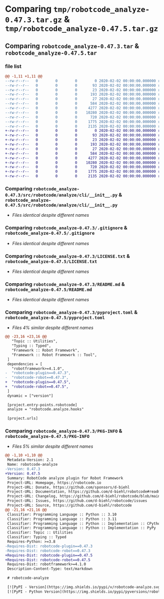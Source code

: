 # Comparing `tmp/robotcode_analyze-0.47.3.tar.gz` & `tmp/robotcode_analyze-0.47.5.tar.gz`

## Comparing `robotcode_analyze-0.47.3.tar` & `robotcode_analyze-0.47.5.tar`

### file list

```diff
@@ -1,11 +1,11 @@
--rw-r--r--   0        0        0        0 2020-02-02 00:00:00.000000 robotcode_analyze-0.47.3/src/robotcode/analyze/__init__.py
--rw-r--r--   0        0        0       93 2020-02-02 00:00:00.000000 robotcode_analyze-0.47.3/src/robotcode/analyze/__main__.py
--rw-r--r--   0        0        0       23 2020-02-02 00:00:00.000000 robotcode_analyze-0.47.3/src/robotcode/analyze/__version__.py
--rw-r--r--   0        0        0      193 2020-02-02 00:00:00.000000 robotcode_analyze-0.47.3/src/robotcode/analyze/hooks.py
--rw-r--r--   0        0        0       27 2020-02-02 00:00:00.000000 robotcode_analyze-0.47.3/src/robotcode/analyze/py.typed
--rw-r--r--   0        0        0      584 2020-02-02 00:00:00.000000 robotcode_analyze-0.47.3/src/robotcode/analyze/cli/__init__.py
--rw-r--r--   0        0        0     4277 2020-02-02 00:00:00.000000 robotcode_analyze-0.47.3/.gitignore
--rw-r--r--   0        0        0    10280 2020-02-02 00:00:00.000000 robotcode_analyze-0.47.3/LICENSE.txt
--rw-r--r--   0        0        0      720 2020-02-02 00:00:00.000000 robotcode_analyze-0.47.3/README.md
--rw-r--r--   0        0        0     1775 2020-02-02 00:00:00.000000 robotcode_analyze-0.47.3/pyproject.toml
--rw-r--r--   0        0        0     2135 2020-02-02 00:00:00.000000 robotcode_analyze-0.47.3/PKG-INFO
+-rw-r--r--   0        0        0        0 2020-02-02 00:00:00.000000 robotcode_analyze-0.47.5/src/robotcode/analyze/__init__.py
+-rw-r--r--   0        0        0       93 2020-02-02 00:00:00.000000 robotcode_analyze-0.47.5/src/robotcode/analyze/__main__.py
+-rw-r--r--   0        0        0       23 2020-02-02 00:00:00.000000 robotcode_analyze-0.47.5/src/robotcode/analyze/__version__.py
+-rw-r--r--   0        0        0      193 2020-02-02 00:00:00.000000 robotcode_analyze-0.47.5/src/robotcode/analyze/hooks.py
+-rw-r--r--   0        0        0       27 2020-02-02 00:00:00.000000 robotcode_analyze-0.47.5/src/robotcode/analyze/py.typed
+-rw-r--r--   0        0        0      584 2020-02-02 00:00:00.000000 robotcode_analyze-0.47.5/src/robotcode/analyze/cli/__init__.py
+-rw-r--r--   0        0        0     4277 2020-02-02 00:00:00.000000 robotcode_analyze-0.47.5/.gitignore
+-rw-r--r--   0        0        0    10280 2020-02-02 00:00:00.000000 robotcode_analyze-0.47.5/LICENSE.txt
+-rw-r--r--   0        0        0      720 2020-02-02 00:00:00.000000 robotcode_analyze-0.47.5/README.md
+-rw-r--r--   0        0        0     1775 2020-02-02 00:00:00.000000 robotcode_analyze-0.47.5/pyproject.toml
+-rw-r--r--   0        0        0     2135 2020-02-02 00:00:00.000000 robotcode_analyze-0.47.5/PKG-INFO
```

### Comparing `robotcode_analyze-0.47.3/src/robotcode/analyze/cli/__init__.py` & `robotcode_analyze-0.47.5/src/robotcode/analyze/cli/__init__.py`

 * *Files identical despite different names*

### Comparing `robotcode_analyze-0.47.3/.gitignore` & `robotcode_analyze-0.47.5/.gitignore`

 * *Files identical despite different names*

### Comparing `robotcode_analyze-0.47.3/LICENSE.txt` & `robotcode_analyze-0.47.5/LICENSE.txt`

 * *Files identical despite different names*

### Comparing `robotcode_analyze-0.47.3/README.md` & `robotcode_analyze-0.47.5/README.md`

 * *Files identical despite different names*

### Comparing `robotcode_analyze-0.47.3/pyproject.toml` & `robotcode_analyze-0.47.5/pyproject.toml`

 * *Files 4% similar despite different names*

```diff
@@ -23,16 +23,16 @@
   "Topic :: Utilities",
   "Typing :: Typed",
   "Framework :: Robot Framework",
   "Framework :: Robot Framework :: Tool",
 ]
 dependencies = [
   "robotframework>=4.1.0",
-  "robotcode-plugin==0.47.3",
-  "robotcode-robot==0.47.3",
+  "robotcode-plugin==0.47.5",
+  "robotcode-robot==0.47.5",
 ]
 dynamic = ["version"]
 
 [project.entry-points.robotcode]
 analyze = "robotcode.analyze.hooks"
 
 [project.urls]
```

### Comparing `robotcode_analyze-0.47.3/PKG-INFO` & `robotcode_analyze-0.47.5/PKG-INFO`

 * *Files 5% similar despite different names*

```diff
@@ -1,10 +1,10 @@
 Metadata-Version: 2.1
 Name: robotcode-analyze
-Version: 0.47.3
+Version: 0.47.5
 Summary: RobotCode analyze plugin for Robot Framework
 Project-URL: Homepage, https://robotcode.io
 Project-URL: Donate, https://github.com/sponsors/d-biehl
 Project-URL: Documentation, https://github.com/d-biehl/robotcode#readme
 Project-URL: Changelog, https://github.com/d-biehl/robotcode/blob/main/CHANGELOG.md
 Project-URL: Issues, https://github.com/d-biehl/robotcode/issues
 Project-URL: Source, https://github.com/d-biehl/robotcode
@@ -21,16 +21,16 @@
 Classifier: Programming Language :: Python :: 3.10
 Classifier: Programming Language :: Python :: 3.11
 Classifier: Programming Language :: Python :: Implementation :: CPython
 Classifier: Programming Language :: Python :: Implementation :: PyPy
 Classifier: Topic :: Utilities
 Classifier: Typing :: Typed
 Requires-Python: >=3.8
-Requires-Dist: robotcode-plugin==0.47.3
-Requires-Dist: robotcode-robot==0.47.3
+Requires-Dist: robotcode-plugin==0.47.5
+Requires-Dist: robotcode-robot==0.47.5
 Requires-Dist: robotframework>=4.1.0
 Description-Content-Type: text/markdown
 
 # robotcode-analyze
 
 [![PyPI - Version](https://img.shields.io/pypi/v/robotcode-analyze.svg)](https://pypi.org/project/robotcode-analyze)
 [![PyPI - Python Version](https://img.shields.io/pypi/pyversions/robotcode-analyze.svg)](https://pypi.org/project/robotcode-analyze)
```

